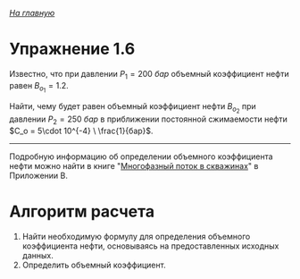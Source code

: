﻿*[На главную](https://mpt1901.github.io/)*

# Упражнение 1.6

Известно, что при давлении $P_1 = 200 \ бар$ объемный коэффициент нефти равен $B_{o{_{1}}} = 1.2$. 

Найти, чему будет равен объемный коэффициент нефти $B_{o_{2}}$ при давлении $P_2 = 250 \ бар$ в приближении постоянной сжимаемости нефти $C_o = 5\cdot 10^{-4} \ \frac{1}{бар}$.

---

Подробную информацию об определении объемного коэффициента нефти можно найти в книге "[Многофазный поток в скважинах](https://mpt1901.github.io/files/%D0%9C%D0%BD%D0%BE%D0%B3%D0%BE%D1%84%D0%B0%D0%B7%D0%BD%D1%8B%D0%B9%20%D0%BF%D0%BE%D1%82%D0%BE%D0%BA%20%D0%B2%20%D1%81%D0%BA%D0%B2%D0%B0%D0%B6%D0%B8%D0%BD%D0%B0%D1%85.pdf)" в Приложении В.


# Алгоритм расчета
1. Найти необходимую формулу для определения объемного коэффициента нефти, основываясь на предоставленных исходных данных.
2. Определить объемный коэффициент.
